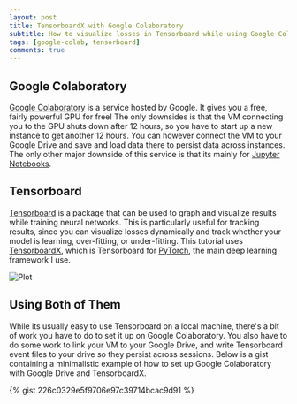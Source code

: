 ```yaml
---
layout: post
title: TensorboardX with Google Colaboratory
subtitle: How to visualize losses in Tensorboard while using Google Colaboratory
tags: [google-colab, tensorboard]
comments: true
---
```


## Google Colaboratory
[Google Colaboratory](https://colab.research.google.com/notebooks/welcome.ipynb) is a 
service hosted by Google. It gives you a free, fairly powerful GPU for free! The only
downsides is that the VM connecting you to the GPU shuts down after 12 hours, so you
have to start up a new instance to get another 12 hours. You can however connect the VM to your
Google Drive and save and load data there to persist data across instances. The only
other major downside of this service is that its mainly for [Jupyter Notebooks](https://jupyter.org).

## Tensorboard
[Tensorboard](https://www.tensorflow.org/guide/summaries_and_tensorboard) is a package
that can be used to graph and visualize results while training neural networks. This is 
particularly useful for tracking results, since you can visualize losses dynamically
and track whether your model is learning, over-fitting, or under-fitting. This tutorial
uses [TensorboardX](https://github.com/lanpa/tensorboardX), which is Tensorboard for 
[PyTorch](https://pytorch.org/), the main deep learning framework I use.

![Plot](https://www.tensorflow.org/images/mnist_tensorboard.png)

## Using Both of Them
While its usually easy to use Tensorboard on a local machine, there's a bit of work you
have to do to set it up on Google Colaboratory. You also have to do some work to link 
your VM to your Google Drive, and write Tensorboard event files to your drive so they
persist across sessions. Below is a gist containing a minimalistic example of how to 
set up Google Colaboratory with Google Drive and TensorboardX.

{% gist 226c0329e5f9706e97c39714bcac9d91 %}
